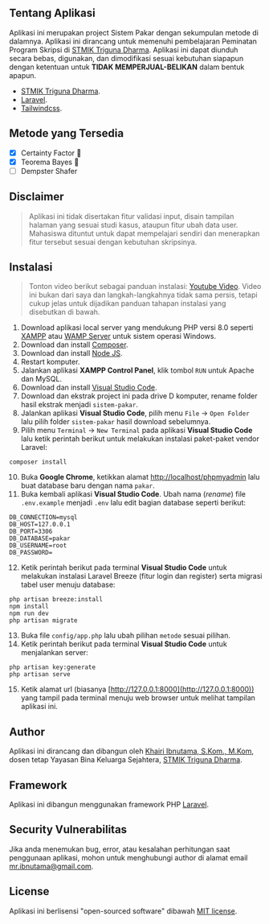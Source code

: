 ## Tentang Aplikasi

Aplikasi ini merupakan project Sistem Pakar dengan sekumpulan metode di dalamnya. Aplikasi ini dirancang untuk memenuhi pembelajaran Peminatan Program Skripsi di [STMIK Triguna Dharma](https://www.trigunadharma.ac.id). Aplikasi ini dapat diunduh secara bebas, digunakan, dan dimodifikasi sesuai kebutuhan siapapun dengan ketentuan untuk **TIDAK MEMPERJUAL-BELIKAN** dalam bentuk apapun.

-   [STMIK Triguna Dharma](https://www.trigunadharma.ac.id).
-   [Laravel](https://laravel.com).
-   [Tailwindcss](https://tailwindcss.com/).

## Metode yang Tersedia

-   [x] Certainty Factor :tada:
-   [x] Teorema Bayes :tada:
-   [ ] Dempster Shafer

## Disclaimer

> Aplikasi ini tidak disertakan fitur validasi input, disain tampilan halaman yang sesuai studi kasus, ataupun fitur ubah data user. Mahasiswa dituntut untuk dapat mempelajari sendiri dan menerapkan fitur tersebut sesuai dengan kebutuhan skripsinya.

## Instalasi

> Tonton video berikut sebagai panduan instalasi: [Youtube Video](https://www.youtube.com/watch?v=2KX-QOIenZM). Video ini bukan dari saya dan langkah-langkahnya tidak sama persis, tetapi cukup jelas untuk dijadikan panduan tahapan instalasi yang disebutkan di bawah.

1. Download aplikasi local server yang mendukung PHP versi 8.0 seperti [XAMPP](https://www.apachefriends.org/download.html) atau [WAMP Server](https://www.wampserver.com/en/download-wampserver-64bits/) untuk sistem operasi Windows.
2. Download dan install [Composer](https://getcomposer.org/Composer-Setup.exe).
3. Download dan install [Node JS](https://nodejs.org/en/download/).
4. Restart komputer.
5. Jalankan aplikasi **XAMPP Control Panel**, klik tombol `RUN` untuk Apache dan MySQL.
6. Download dan install [Visual Studio Code](https://code.visualstudio.com/Download).
7. Download dan ekstrak project ini pada drive D komputer, rename folder hasil ekstrak menjadi `sistem-pakar`.
8. Jalankan aplikasi **Visual Studio Code**, pilih menu `File` -> `Open Folder` lalu pilih folder `sistem-pakar` hasil download sebelumnya.
9. Pilih menu `Terminal` -> `New Terminal` pada aplikasi **Visual Studio Code** lalu ketik perintah berikut untuk melakukan instalasi paket-paket vendor Laravel:

```
composer install
```

10. Buka **Google Chrome**, ketikkan alamat [http://localhost/phpmyadmin](http://localhost/phpmyadmin) lalu buat database baru dengan nama `pakar`.
11. Buka kembali aplikasi **Visual Studio Code**. Ubah nama (_rename_) file `.env.example` menjadi `.env` lalu edit bagian database seperti berikut:

```
DB_CONNECTION=mysql
DB_HOST=127.0.0.1
DB_PORT=3306
DB_DATABASE=pakar
DB_USERNAME=root
DB_PASSWORD=
```

12. Ketik perintah berikut pada terminal **Visual Studio Code** untuk melakukan instalasi Laravel Breeze (fitur login dan register) serta migrasi tabel user menuju database:

```
php artisan breeze:install
npm install
npm run dev
php artisan migrate
```

13. Buka file `config/app.php` lalu ubah pilihan `metode` sesuai pilihan.
14. Ketik perintah berikut pada terminal **Visual Studio Code** untuk menjalankan server:

```
php artisan key:generate
php artisan serve
```

15. Ketik alamat url (biasanya [http://127.0.0.1:8000](http://127.0.0.1:8000)) yang tampil pada terminal menuju web browser untuk melihat tampilan aplikasi ini.

## Author

Aplikasi ini dirancang dan dibangun oleh [Khairi Ibnutama, S.Kom., M.Kom](https://kaitama.dev), dosen tetap Yayasan Bina Keluarga Sejahtera, [STMIK Triguna Dharma](https://www.trigunadharma.ac.id).

## Framework

Aplikasi ini dibangun menggunakan framework PHP [Laravel](https://laravel.com).

## Security Vulnerabilitas

Jika anda menemukan bug, error, atau kesalahan perhitungan saat penggunaan aplikasi, mohon untuk menghubungi author di alamat email [mr.ibnutama@gmail.com](mailto:mr.ibnutama@gmail.com).

## License

Aplikasi ini berlisensi "open-sourced software" dibawah [MIT license](https://opensource.org/licenses/MIT).
